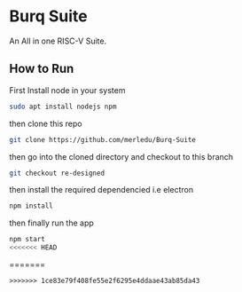 # Burq Suite
An All in one RISC-V Suite.


## How to Run

First Install node in your system

```bash
sudo apt install nodejs npm
```

then clone this repo
```bash
git clone https://github.com/merledu/Burq-Suite
```

then go into the cloned directory and checkout to this branch
```bash
git checkout re-designed
```

then install the required dependencied i.e electron
```bash
npm install
```

then finally run the app
```bash
npm start
<<<<<<< HEAD
```
=======
```
>>>>>>> 1ce83e79f408fe55e2f6295e4ddaae43ab85da43
